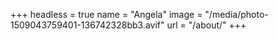 +++
headless = true
name = "Angela"
image = "/media/photo-1509043759401-136742328bb3.avif"
url = "/about/"
+++
